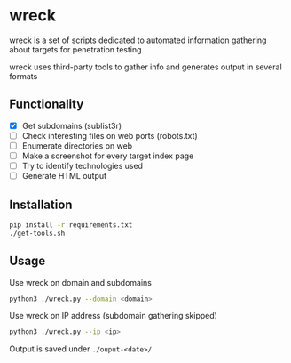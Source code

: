 # wreck

wreck is a set of scripts dedicated to automated information gathering about targets for penetration testing

wreck uses third-party tools to gather info and generates output in several formats

## Functionality
 - [x] Get subdomains (sublist3r)
 - [ ] Check interesting files on web ports (robots.txt)
 - [ ] Enumerate directories on web
 - [ ] Make a screenshot for every target index page
 - [ ] Try to identify technologies used
 - [ ] Generate HTML output

## Installation
```bash
pip install -r requirements.txt
./get-tools.sh
```

## Usage

Use wreck on domain and subdomains
```bash
python3 ./wreck.py --domain <domain>
```

Use wreck on IP address (subdomain gathering skipped)
```bash
python3 ./wreck.py --ip <ip>
```

Output is saved under `./ouput-<date>/`
